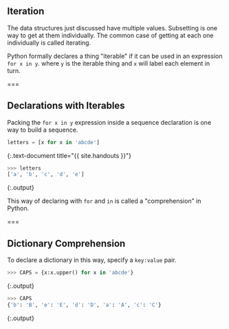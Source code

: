 ---
---

## Iteration

The data structures just discussed have multiple values. Subsetting is one way to get at them individually. The common case of getting at each one individually is called iterating.

Python formally declares a thing "iterable" if it can be used in an expression `for x in y`. where `y` is the iterable thing and `x` will label each element in turn.

===

## Declarations with Iterables

Packing the `for x in y` expression inside a sequence declaration is one way to build a sequence.


~~~python
letters = [x for x in 'abcde']
~~~
{:.text-document title="{{ site.handouts }}"}



~~~python
>>> letters
['a', 'b', 'c', 'd', 'e']
~~~
{:.output}



This way of declaring with `for` and `in` is called a "comprehension" in Python.

===

## Dictionary Comprehension

To declare a dictionary in this way, specify a `key:value` pair.


~~~python
>>> CAPS = {x:x.upper() for x in 'abcde'}
~~~
{:.output}



~~~python
>>> CAPS
{'b': 'B', 'e': 'E', 'd': 'D', 'a': 'A', 'c': 'C'}
~~~
{:.output}


